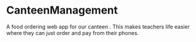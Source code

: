 # CanteenManagement
A food ordering web app for our canteen . This makes teachers life easier where they can just order and pay from their phones.
